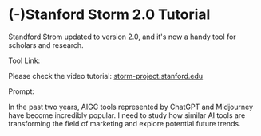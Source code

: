 # (-)Stanford Storm 2.0 Tutorial

Standford Strom updated to version 2.0, and it's now a handy tool for scholars and research.

Tool Link:

Please check the video tutorial: [storm-project.stanford.edu](https://storm-project.stanford.edu/)





Prompt:

In the past two years, AIGC tools represented by ChatGPT and Midjourney have become incredibly popular. I need to study how similar AI tools are transforming the field of marketing and explore potential future trends.




